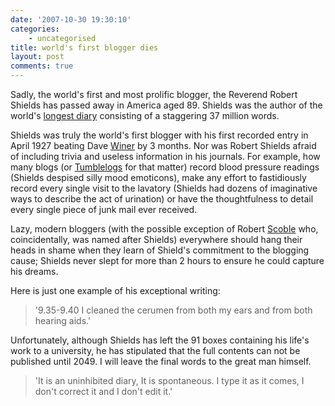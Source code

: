 ```yaml
---
date: '2007-10-30 19:30:10'
categories:
    - uncategorised
title: world's first blogger dies
layout: post
comments: true
---
```

Sadly, the world's first and most prolific blogger, the Reverend Robert
Shields has passed away in America aged 89. Shields was the author of
the world's [longest
diary](http://www.timesonline.co.uk/tol/news/world/us_and_americas/article2767270.ece)
consisting of a staggering 37 million words.

Shields was truly the world's first blogger with his first recorded
entry in April 1927 beating Dave [Winer](http://www.scripting.com/) by 3
months. Nor was Robert Shields afraid of including trivia and useless
information in his journals. For example, how many blogs (or
[Tumblelogs](http://www.nbrightside.com/blog/2007/10/25/rowche-rumble/)
for that matter) record blood pressure readings (Shields despised silly
mood emoticons), make any effort to fastidiously record every single
visit to the lavatory (Shields had dozens of imaginative ways to
describe the act of urination) or have the thoughtfulness to detail
every single piece of junk mail ever received.

Lazy, modern bloggers (with the possible exception of Robert
[Scoble](http://scobleizer.com/) who, coincidentally, was named after
Shields) everywhere should hang their heads in shame when they learn of
Shield's commitment to the blogging cause; Shields never slept for more
than 2 hours to ensure he could capture his dreams.

Here is just one example of his exceptional writing:
> '9.35-9.40 I cleaned the cerumen from both my ears and from both
> hearing aids.'

Unfortunately, although Shields has left the 91 boxes containing his
life's work to a university, he has stipulated that the full contents
can not be published until 2049.
I will leave the final words to the great man himself.
> 'It is an uninhibited diary, It is spontaneous. I type it as it comes,
> I don't correct it and I don't edit it.'
